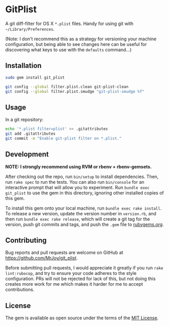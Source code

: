 # GitPlist

A git diff-filter for OS X `*.plist` files.  Handy for using git with `~/Library/Preferences`.

(Note:  I don't recommend this as a strategy for versioning your machine configuration, but being able to see changes here can be useful for discovering what keys to use with the `defaults` command...)


## Installation

```bash
sudo gem install git_plist

git config --global filter.plist.clean git-plist-clean
git config --global filter.plist.smudge "git-plist-smudge %f"
```


## Usage

In a git repository:

```bash
echo '*.plist filter=plist' >> .gitattributes
git add .gitattributes
git commit -m "Enable git-plist filter on *.plist."
```


## Development

__NOTE: I strongly recommend using RVM or rbenv + rbenv-gemsets.__

After checking out the repo, run `bin/setup` to install dependencies. Then, run `rake spec` to run the tests. You can also run `bin/console` for an interactive prompt that will allow you to experiment. Run `bundle exec git_plist` to use the gem in this directory, ignoring other installed copies of this gem.

To install this gem onto your local machine, run `bundle exec rake install`. To release a new version, update the version number in `version.rb`, and then run `bundle exec rake release`, which will create a git tag for the version, push git commits and tags, and push the `.gem` file to [rubygems.org](https://rubygems.org).


## Contributing

Bug reports and pull requests are welcome on GitHub at https://github.com/MrJoy/git_plist.

Before submitting pull requests, I would appreciate it greatly if you run `rake lint:rubocop`, and try to ensure your code adheres to the style configuration.  PRs will not be rejected for lack of this, but not doing this creates more work for me which makes it harder for me to accept contributions.


## License

The gem is available as open source under the terms of the [MIT License](http://opensource.org/licenses/MIT).

